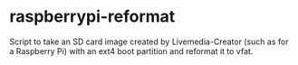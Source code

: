 raspberrypi-reformat
====================

Script to take an SD card image created by Livemedia-Creator (such as for a Raspberry Pi) with an ext4 boot partition and reformat it to vfat.
